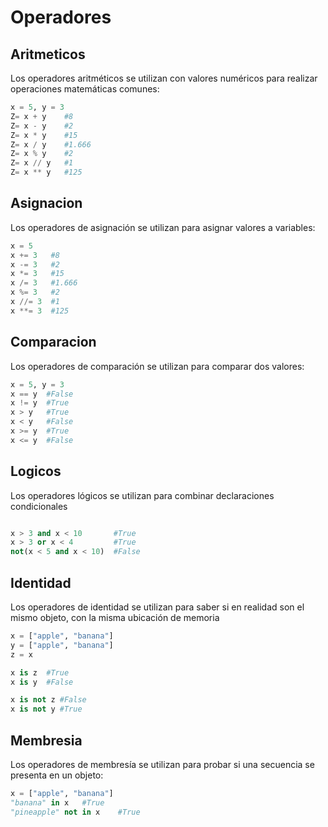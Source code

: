 # Operadores

## Aritmeticos
Los operadores aritméticos se utilizan con valores numéricos para realizar operaciones matemáticas comunes:

```python
x = 5, y = 3
Z= x + y 	#8
Z= x - y 	#2
Z= x * y 	#15
Z= x / y 	#1.666
Z= x % y 	#2
Z= x // y 	#1
Z= x ** y 	#125
```
## Asignacion
Los operadores de asignación se utilizan para asignar valores a variables:
```python
x = 5
x += 3 	 #8
x -= 3 	 #2
x *= 3 	 #15
x /= 3 	 #1.666
x %= 3   #2
x //= 3  #1
x **= 3  #125
```
## Comparacion
Los operadores de comparación se utilizan para comparar dos valores:
```python
x = 5, y = 3
x == y 	#False
x != y 	#True
x > y 	#True
x < y 	#False
x >= y  #True
x <= y  #False
```
## Logicos
Los operadores lógicos se utilizan para combinar declaraciones condicionales
```python

x > 3 and x < 10	   #True
x > 3 or x < 4	       #True
not(x < 5 and x < 10)  #False
```
## Identidad
Los operadores de identidad se utilizan para saber si en realidad son el mismo objeto, con la misma ubicación de memoria
```python
x = ["apple", "banana"]
y = ["apple", "banana"]
z = x

x is z	#True
x is y	#False

x is not z #False
x is not y #True
```
## Membresia
Los operadores de membresía se utilizan para probar si una secuencia se presenta en un objeto:
```python
x = ["apple", "banana"]
"banana" in x	#True
"pineapple" not in x	#True
```